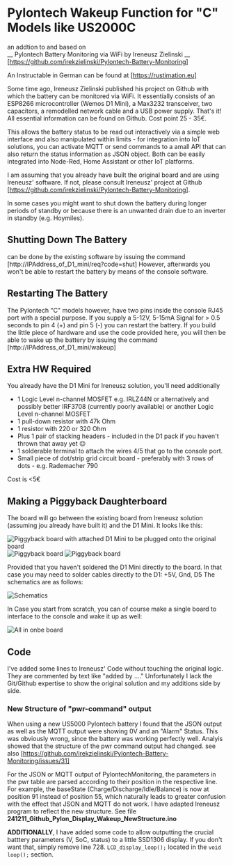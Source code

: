 # Pylontech Wakeup Function for "C" Models like US2000C 
an addtion to and based on  
__ Pylontech Battery Monitoring via WiFi by Ireneusz Zielinski __ [https://github.com/irekzielinski/Pylontech-Battery-Monitoring]

An Instructable in German can be found at [https://rustimation.eu]

Some time ago, Ireneusz Zielinski published his project on Github with which the battery can be monitored via WiFi. It essentially consists of an ESP8266 microcontroller (Wemos D1 Mini), a Max3232 transceiver, two capacitors, a remodelled network cable and a USB power supply. That's it! All essential information can be found on Github. Cost point 25 - 35€.

This allows the battery status to be read out interactively via a simple web interface and also manipulated within limits - for integration into IoT solutions, you can activate MQTT or send commands to a amall API that can also return the status information as JSON object. Both can be easily integrated into Node-Red, Home Assistant or other IoT platforms.

I am assuming that you already have built the original board and are using Ireneusz' software. If not, please consult Ireneusz' project at Github [https://github.com/irekzielinski/Pylontech-Battery-Monitoring].

In some cases you might want to shut down the battery during longer periods of standby or because there is an unwanted drain due to an inverter in standby (e.g. Hoymiles).

## Shutting Down The Battery
can be done by the existing software by issuing the command [http://IPAddress_of_D1_mini/req?code=shut]
However, afterwards you won't be able to restart the battery by means of the console software. 

## Restarting The Battery 
The Pylontech "C" models however, have two pins inside the console RJ45 port with a special purpose. If you supply a 5-12V, 5-15mA Signal for > 0.5 seconds to pin 4 (+) and pin 5 (-) you can restart the battery. If you build the little piece of hardware and use the code provided here, you will then be able to wake up the battery by issuing the command [http://IPAddress_of_D1_mini/wakeup]

## Extra HW Required
You already have the D1 Mini for Ireneusz solution, you'll need additionally
* 1 Logic Level n-channel MOSFET e.g. IRLZ44N or alternatively and possibly better IRF3708 (currently poorly available) or another Logic Level n-channel MOSFET
* 1 pull-down resistor with 47k Ohm
* 1 resistor with 220 or 320 Ohm
* Plus 1 pair of stacking headers - included in the D1 pack if you haven't thrown that away yet 😉
* 1 solderable terminal to attach the wires 4/5 that go to the console port.
* Small piece of dot/strip grid circuit board - preferably with 3 rows of dots - e.g. Rademacher 790
  
Cost is <5€

## Making a Piggyback Daughterboard
The board will go between the existing board from Ireneusz solution (assuming jou already have built it) and the D1 Mini.
It looks like this:

![Piggyback board with attached D1 Mini to be plugged onto the original board](IMG_8643.jpg)
![Piggyback board ](IMG_8638.jpg)
![Piggyback board ](IMG_8640.jpg)

Provided that you haven't soldered the D1 Mini directly to the board. In that case you may need to solder cables directly to the D1: +5V, Gnd, D5
The schematics are as follows:

![Schematics](Schematics.png)

In Case you start from scratch, you can of course make a single board to interface to the console and wake it up as well:

![All in onbe board ](schematics_allin1.png)

## Code
I've added some lines to Ireneusz' Code without touching the original logic. They are commented by text like "added by ...." 
Unfortunately I lack the Git/Github expertise to show the original solution and my additions side by side.

### New Structure of "pwr-command" output
When using a new US5000 Pylontech battery I found that the JSON output as well as the MQTT output were showing 0V and an "Alarm" Status. This was obviously wrong, since the battery was working perfectly well.
Analyis showed that the structure of the pwr command output had changed. see also [https://github.com/irekzielinski/Pylontech-Battery-Monitoring/issues/31]

For the JSON or MQTT output of PylontechMonitoring, the parameters in the pwr table are parsed according to their position in the respective line. For example, the baseState (Charge/Discharge/Idle/Balance) is now at position 91 instead of position 55, which naturally leads to greater confusion with the effect that JSON and MQTT do not work.
I have adapted Ireneusz program to reflect the new structure. See file **241211_Github_Pylon_Display_Wakeup_NewStructure.ino**

**ADDITIONALLY**, I have added some code to allow outputting the crucial batttery parameters (V, SoC, status) to a little SSD1306 display. If you don't want that, simply remove line 728. `LCD_display_loop();` located in the `void loop();` section.
